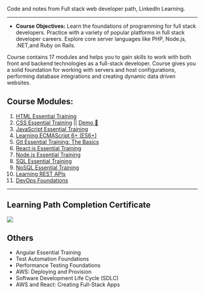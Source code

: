 Code and notes from Full stack web developer path, LinkedIn Learning.

---

- **Course Objectives:** Learn the foundations of programming for full stack developers. Practice with a variety of popular platforms in full stack developer careers. Explore core server languages like PHP, Node.js, .NET,and Ruby on Rails.

Course contains 17 modules and helps you to gain skills to work with both front and backend technologies as a full-stack developer. Course gives you a solid foundation for working with servers and host configurations, performing database integrations and creating dynamic data driven websites.

## Course Modules:

1. [HTML Essential Training](./01_HTML_Essential_Training/README.md)
2. [CSS Essential Training](./02_CSS_Essential_Training) || [Demo 🔗](https://anmoltomer.github.io/fullstack_webdev/02_CSS_Essential_Training/Code/css_portfolio/)
3. [JavaScript Essential Training](./03_JS_Essential_Training)
4. [Learning ECMAScript 6+ (ES6+)](./04_Learning_ECMAScript_ES6+)
5. [Git Essential Training: The Basics](./05_Git_Essential_Training)
6. [React.js Essential Training](./06_React.js_Essential_Training)
7. [Node.js Essential Training](./07_Node.js_Essential_Training)
8. [SQL Essential Training](./08_SQL_Essential_Training)
9. [NoSQL Essential Training](09_NoSQL_Essential_Training/README.md)
10. [Learning REST APIs](10_Learning_REST_APIs/README.md)
11. [DevOps Foundations](11_Devops_Foundations/README.md)

---

## Learning Path Completion Certificate

![](https://i.imgur.com/6ggwfj9.png)

## Others

- Angular Essential Training
- Test Automation Foundations
- Performance Testing Foundations
- AWS: Deploying and Provision
- Software Development Life Cycle (SDLC)
- AWS and React: Creating Full-Stack Apps
